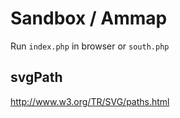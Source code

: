 # Sandbox / Ammap

Run `index.php` in browser or `south.php`

## svgPath

http://www.w3.org/TR/SVG/paths.html
